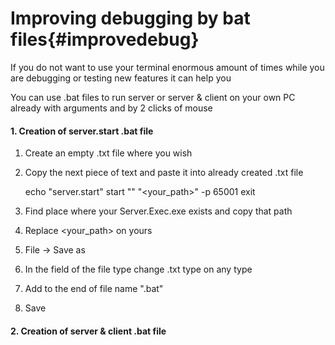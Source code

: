 # Improving debugging by bat files{#improvedebug}

If you do not want to use your terminal enormous amount of times while you are debugging or testing new features it can help you

You can use .bat files to run server or server & client on your own PC already with arguments and by 2 clicks of mouse

#### 1. Creation of server.start .bat file
1. Create an empty .txt file where you wish
2. Copy the next piece of text and paste it into already created .txt file

	echo "server.start"
	start "" "<your_path>" -p 65001
	exit

3. Find place where your Server.Exec.exe exists and copy that path
4. Replace <your_path> on yours
5. File -> Save as 
6. In the field of the file type change .txt type on any type
7. Add to the end of file name ".bat"
8. Save

#### 2. Creation of server & client .bat file
